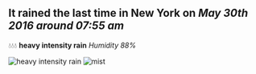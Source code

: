 ## It rained the last time in New York on *May 30th 2016 around 07:55 am*
💧💧💧  **heavy intensity rain** *Humidity 88%*

![heavy intensity rain](http://openweathermap.org/img/w/10n.png) ![mist](http://openweathermap.org/img/w/50n.png)
